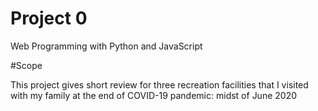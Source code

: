 # Project 0

Web Programming with Python and JavaScript

#Scope

This project gives short review for three recreation facilities that I visited with my family at the end of COVID-19 pandemic: midst of June 2020


